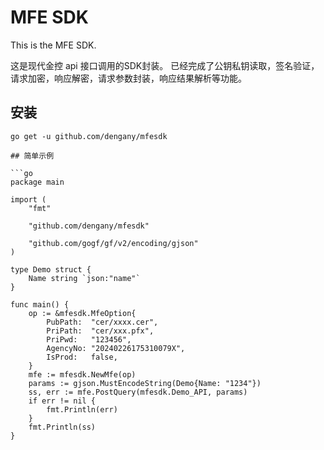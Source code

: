 # MFE SDK

This is the MFE SDK.

这是现代金控 api 接口调用的SDK封装。
已经完成了公钥私钥读取，签名验证，请求加密，响应解密，请求参数封装，响应结果解析等功能。

## 安装

```
go get -u github.com/dengany/mfesdk

## 简单示例

```go
package main

import (
	"fmt"

	"github.com/dengany/mfesdk"

	"github.com/gogf/gf/v2/encoding/gjson"
)

type Demo struct {
	Name string `json:"name"`
}

func main() {
	op := &mfesdk.MfeOption{
		PubPath:  "cer/xxxx.cer",
		PriPath:  "cer/xxx.pfx",
		PriPwd:   "123456",
		AgencyNo: "20240226175310079X",
		IsProd:   false,
	}
	mfe := mfesdk.NewMfe(op)
	params := gjson.MustEncodeString(Demo{Name: "1234"})
	ss, err := mfe.PostQuery(mfesdk.Demo_API, params)
	if err != nil {
		fmt.Println(err)
	}
	fmt.Println(ss)
}
